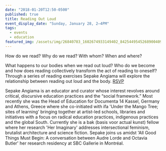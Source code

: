 ```yaml
---
date: "2018-01-20T12:50-0500"
published: true
title: Reading Out Loud
event_display_date: "Sunday, January 28, 2–4PM"
tags:
  - events
  - education
featured_img: /assets/img/26840783_1602674933149402_8425449545268900409_o.jpg
---
```


How do we read? Why do we read? With whom? When and where?

What happens to our bodies when we read out loud? Who do we become and how does reading collectively transform the act of reading to oneself? Through a series of reading exercises Sepake Angiama will explore the relationship between reading out loud and the body. [RSVP](https://www.facebook.com/events/135470050591335/?notif_t=plan_user_joined&notif_id=1516456506312979)

Sepake Angiama is an educator and curator whose interest revolves around critical, discursive education practices and the “social framework.” Most recently she was the Head of Education for Documenta 14 Kassel, Germany and Athens, Greece where she co-initiated with ifa 'Under the Mango Tree; sites of learning' bringing together at artist-led schools, libraries and initiatives with a focus on radical education practices, indigenous practices and the global South. Currently she is a bak (basis voor actual kunst) fellow where her research 'Her Imaginary' addresses intersectional feminism, brutalist architecture and science fiction. Sepake joins us amidst 'All Good Things Must Begin: A conversation between Audre Lorde and Octavia Butler' her research residency at SBC Gallerie in Montréal.
